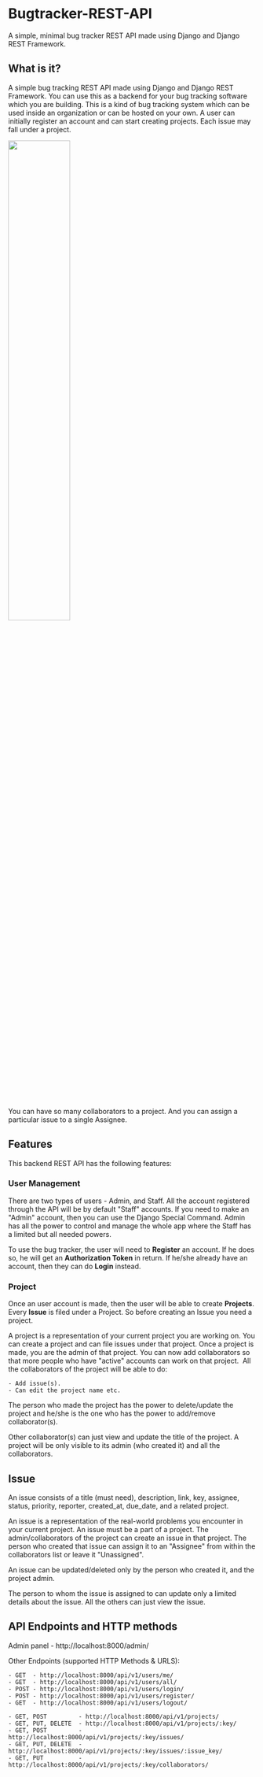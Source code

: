 # Bugtracker-REST-API
A simple, minimal bug tracker REST API made using Django and Django REST Framework.

## What is it?

A simple bug tracking REST API made using Django and Django REST Framework. You can use this as a backend for your bug tracking software which you are building. 
This is a kind of bug tracking system which can be used inside an organization or can be hosted on your own. A user can initially register an account and can start creating projects. Each issue may fall under a project.

<img src="https://i.ibb.co/gRnQG6Q/new-1.png" width="50%" />

You can have so many collaborators to a project. And you can assign a particular issue to a single Assignee.

## Features

This backend REST API has the following features:
  
  ### User Management
  
  There are two types of users - Admin, and Staff. All the account registered through the API will be by default "Staff" accounts. If you need to make an "Admin" account, then you can use the Django Special Command.
  Admin has all the power to control and manage the whole app where the Staff has a limited but all needed powers.
  
  To use the bug tracker, the user will need to **Register** an account. If he does so, he will get an **Authorization Token** in return. 
  If he/she already have an account, then they can do **Login** instead. 
  
  ### Project
  
  Once an user account is made, then the user will be able to create **Projects**. Every **Issue** is filed under a Project. So before creating an Issue you need a project.
  
  A project is a representation of your current project you are working on. You can create a project and can file issues under that project. Once a project is made, you are the admin of that project. You can now add collaborators so that more people who have "active" accounts can work on that project.  All the collaborators of the project will be able to do:

    - Add issue(s).
    - Can edit the project name etc.

 The person who made the project has the power to delete/update the project and he/she is the one who has the power to add/remove collaborator(s). 
 
 Other collaborator(s) can just view and update the title of the project. A project will be only visible to its admin (who created it) and all the collaborators.
  
  ## Issue 
  
  An issue consists of a title (must need), description, link, key, assignee, status, priority, reporter, created_at, due_date, and a related project. 
  
  An issue is a representation of the real-world problems you encounter in your current project. An issue must be a part of a project. The admin/collaborators of the project can create an issue in that project. The person who created that issue can assign it to an "Assignee" from within the collaborators list or leave it "Unassigned". 
  
  An issue can be updated/deleted only by the person who created it, and the project admin. 
  
  The person to whom the issue is assigned to can update only a limited details about the issue. All the others can just view the issue.
  
## API Endpoints and HTTP methods

Admin panel - http://localhost:8000/admin/

Other Endpoints (supported HTTP Methods & URLS):
  
  ```
  - GET  - http://localhost:8000/api/v1/users/me/
  - GET  - http://localhost:8000/api/v1/users/all/
  - POST - http://localhost:8000/api/v1/users/login/
  - POST - http://localhost:8000/api/v1/users/register/
  - GET  - http://localhost:8000/api/v1/users/logout/
  
  - GET, POST         - http://localhost:8000/api/v1/projects/
  - GET, PUT, DELETE  - http://localhost:8000/api/v1/projects/:key/
  - GET, POST         - http://localhost:8000/api/v1/projects/:key/issues/ 
  - GET, PUT, DELETE  - http://localhost:8000/api/v1/projects/:key/issues/:issue_key/ 
  - GET, PUT          - http://localhost:8000/api/v1/projects/:key/collaborators/ 
  ```



